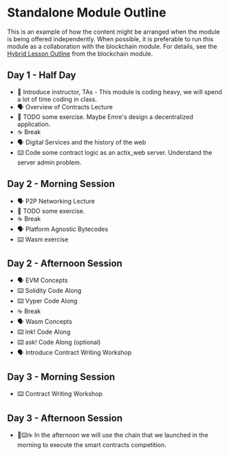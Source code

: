 # Standalone Module Outline

This is an example of how the content might be arranged when the module is being offered independently.
When possible, it is preferable to run this module as a collaboration with the blockchain module.
For details, see the [Hybrid Lesson Outline](../3-Blockchain/Outline_Hybrid.md) from the blockchain module.

## Day 1 - Half Day

- 📛 Introduce instructor, TAs - This module is coding heavy, we will spend a lot of time coding in class.
- 🗣️ Overview of Contracts Lecture
- 🚧 TODO some exercise. Maybe Emre's design a decentralized application.
- ☕ Break
- 🗣️ Digital Services and the history of the web
- ⌨️ Code some contract logic as an actix_web server. Understand the server admin problem.

## Day 2 - Morning Session

- 🗣️ P2P Networking Lecture
- 🚧 TODO some exercise.
- ☕ Break
- 🗣️ Platform Agnostic Bytecodes
- ⌨️ Wasm exercise

## Day 2 - Afternoon Session

- 🗣️ EVM Concepts
- ⌨️ Solidity Code Along
- ⌨️ Vyper Code Along
- ☕ Break
- 🗣️ Wasm Concepts
- ⌨️ ink! Code Along
- ⌨️ ask! Code Along (optional)
- 🗣️ Introduce Contract Writing Workshop

## Day 3 - Morning Session

- ⌨️ Contract Writing Workshop

## Day 3 - Afternoon Session

- 🎲⌨️☕ In the afternoon we will use the chain that we launched in the morning to execute the smart contracts competition.
